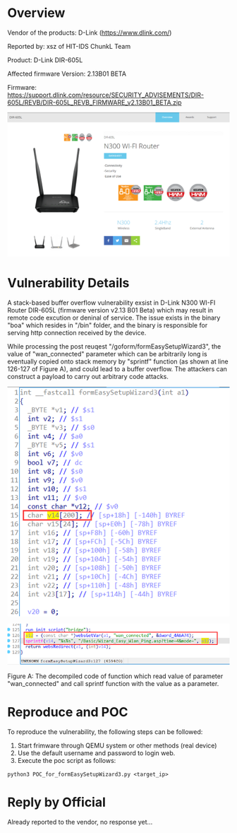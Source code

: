 # Overview
Vendor of the products: D-Link (https://www.dlink.com/)

Reported by: xsz of HIT-IDS ChunkL Team

Product: D-Link DIR-605L

Affected firmware Version: 2.13B01 BETA

Firmware: https://support.dlink.com/resource/SECURITY_ADVISEMENTS/DIR-605L/REVB/DIR-605L_REVB_FIRMWARE_v2.13B01_BETA.zip

![product](../imgs/product.png)

# Vulnerability Details
A stack-based buffer overflow vulnerability exsist in D-Link N300 WI-FI Router DIR-605L (firmware version v2.13 B01 Beta) which may result in remote code excution or deninal of service. The issue exists in the binary "boa" which resides in "/bin" folder, and the binary is responsible for serving http connection received by the device. 

While processing the post reuqest "/goform/formEasySetupWizard3", the value of "wan_connected" parameter which can be arbitrarily long is eventually copied onto stack memory by "sprintf" function (as shown at line 126-127 of Figure A), and could lead to a buffer overflow. The attackers can construct a payload to carry out arbitrary code attacks.

![Fig1](imgs/fig1.png)

![fig2](imgs/fig2.png)

Figure A: The decompiled code of function which read value of parameter "wan_connected" and call sprintf function with the value as a parameter.

# Reproduce and POC
To reproduce the vulnerability, the following steps can be followed:
1. Start frimware through QEMU system or other methods (real device)
2. Use the default username and password to login web.
3. Execute the poc script as follows:

```shell
python3 POC_for_formEasySetupWizard3.py <target_ip>
```

# Reply by Official
Already reported to the vendor, no response yet...